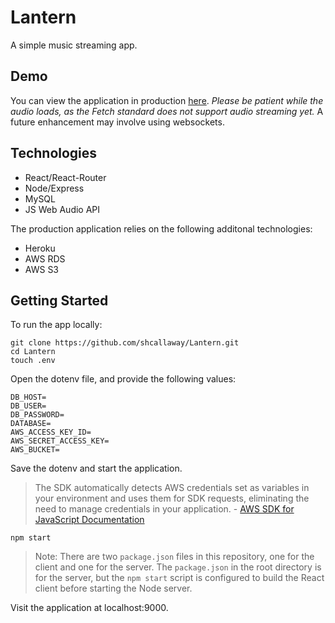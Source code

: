 # Lantern

A simple music streaming app.

## Demo

You can view the application in production [here](https://calm-tundra-94870.herokuapp.com/). *Please be patient while the audio loads, as the Fetch standard does not support audio streaming yet.* A future enhancement may involve using websockets. 

## Technologies

* React/React-Router
* Node/Express
* MySQL
* JS Web Audio API

The production application relies on the following additonal technologies:

* Heroku
* AWS RDS
* AWS S3

## Getting Started

To run the app locally:

```
git clone https://github.com/shcallaway/Lantern.git
cd Lantern
touch .env
```

Open the dotenv file, and provide the following values:

```
DB_HOST=
DB_USER=
DB_PASSWORD=
DATABASE=
AWS_ACCESS_KEY_ID=
AWS_SECRET_ACCESS_KEY=
AWS_BUCKET=
```

Save the dotenv and start the application. 

> The SDK automatically detects AWS credentials set as variables in your environment and uses them for SDK requests, eliminating the need to manage credentials in your application. - [AWS SDK for JavaScript Documentation](http://docs.aws.amazon.com/sdk-for-javascript/v2/developer-guide/loading-node-credentials-environment.html)

```
npm start
```

> Note: There are two `package.json` files in this repository, one for the client and one for the server. The `package.json` in the root directory is for the server, but the `npm start` script is configured to build the React client before starting the Node server. 

Visit the application at localhost:9000.